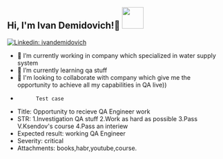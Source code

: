 <h2> Hi, I'm Ivan Demidovich!👋 <img src="https://s.tvurl.co/img/get/6c13aa99-2ee2-4354-b652-ade900a5d3cd/2.png" width="50"></h2>

[![Linkedin: ivandemidovich](https://img.shields.io/badge/-ivandemidovich-blue?style=flat-square&logo=Linkedin&logoColor=white&link=https://www.linkedin.com/in/ivan-demidovich/)](https://www.linkedin.com/in/ivan-demidovich/)

- 🔭 I’m currently working in company which specialized in water supply system
- 🌱 I’m currently learning qa stuff
- 👯 I'm looking to collaborate with company which give me the opportunity to achieve all my capabilities in QA live)) 
-           Test case
-  Title: Opportunity to recieve QA Engineer work
-  STR: 1.Investigation QA stuff
        2.Work as hard as possible
        3.Pass V.Ksendov's course
        4.Pass an interiew
-  Expected result: working QA Engineer
-  Severity: critical
-  Attachments: books,habr,youtube,course.
 

